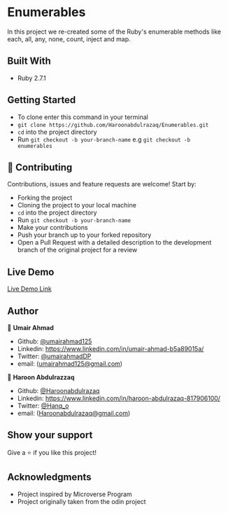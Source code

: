 # Enumerables
In this project we re-created some of the Ruby's enumerable methods like each, all, any, none, count, inject and map. 
## Built With

- Ruby 2.7.1
## Getting Started

- To clone enter this command in your terminal 
- `git clone https://github.com/Haroonabdulrazaq/Enumerables.git`
- `cd` into the project directory
- Run `git checkout -b your-branch-name` e.g `git checkout -b enumerables`

## 🤝 Contributing

Contributions, issues and feature requests are welcome! Start by:

- Forking the project
- Cloning the project to your local machine 
- `cd` into the project directory 
- Run `git checkout -b your-branch-name`
- Make your contributions
- Push your branch up to your forked repository
- Open a Pull Request with a detailed description to the development branch of the original project for a review

## Live Demo

[Live Demo Link](https://repl.it/@UmairAhmad125/FrivolousMotionlessAbstracttype#main.rb)


## Author

👤 **Umair Ahmad**

- Github: [@umairahmad125](https://github.com/UmairAhmad125)
- Linkedin: https://www.linkedin.com/in/umair-ahmad-b5a89015a/
- Twitter: [@umairahmadDP](https://twitter.com/umairahmadDP)
- email: (umairahmad125@gmail.com)

👤 **Haroon Abdulrazzaq**

- Github: [@Haroonabdulrazaq](https://github.com/Haroonabdulrazaq)
- Linkedin: https://www.linkedin.com/in/haroon-abdulrazaq-817906100/ 
- Twitter: [@Hanq_o](https://twitter.com/Hanq_o)
- email: (Haroonabdulrazaq@gmail.com)

## Show your support

Give a ⭐️ if you like this project!

## Acknowledgments

- Project inspired by Microverse Program
- Project originally taken from the odin project


